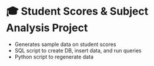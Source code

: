 # 🎓 Student Scores & Subject Analysis Project

- Generates sample data on student scores
- SQL script to create DB, insert data, and run queries
- Python script to regenerate data